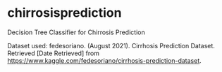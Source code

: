 # chirrosisprediction
Decision Tree Classifier for Chirrosis Prediction

Dataset used: fedesoriano. (August 2021). Cirrhosis Prediction Dataset. Retrieved [Date Retrieved] from https://www.kaggle.com/fedesoriano/cirrhosis-prediction-dataset.
